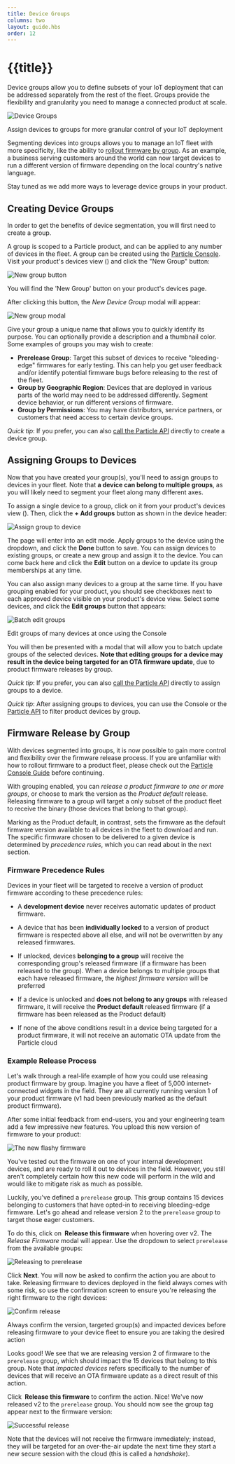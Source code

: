 ```yaml
---
title: Device Groups
columns: two
layout: guide.hbs
order: 12
---
```


# {{title}}

Device groups allow you to define subsets of your IoT deployment that can
be addressed separately from the rest of the fleet. Groups provide the flexibility
and granularity you need to manage a connected product at scale.

![Device
Groups](/assets/images/device-groups/device-groups-overview.jpg)
<p class="caption">Assign devices to groups for more granular control of
your IoT deployment</p>

Segmenting devices into groups allows you to manage an IoT fleet with
more specificity,
like the ability to [rollout firmware by group](#firmware-release-by-group). As an example,
a business serving customers around the world can now target devices to run a different
version of firmware depending on the local country's native language.

Stay tuned as we add more ways to leverage device groups in your product.

## Creating Device Groups

In order to get the benefits of device segmentation, you will first need
to create a group.

A group is scoped to a Particle product, and can be applied to any number of devices in the
fleet. A group can be created using the
<a href="https://console.particle.io"
target="_blank">Particle Console</a>. Visit your product's devices view
(<i class="im-devices-icon"></i>) and click the "New Group" button:

![New group button](/assets/images/device-groups/new-group-btn.png)

<p class="caption">You will find the 'New Group' button on your
product's devices page.</p>

After clicking this button, the _New Device Group_ modal will appear:

![New group modal](/assets/images/device-groups/new-device-group.png)

Give your group a unique name that allows you to quickly identify its
purpose. You can optionally provide a description and a thumbnail color.
Some examples of groups you may wish to create:

- **Prerelease Group**: Target this subset of devices to receive
"bleeding-edge" firmwares for early testing. This can help you get user
feedback and/or identify potential firmware bugs before releasing to the rest of the fleet.
- **Group by Geographic Region**: Devices that are deployed in various
parts of the world may need to be addressed differently. Segment device
behavior, or run different versions of firmware.
- **Group by Permissions**: You may have distributors, service partners,
or customers that need access to certain device groups.

_Quick tip_: If you prefer, you can also [call the Particle
API](/reference/api/#create-device-group) directly to create a device
group.

## Assigning Groups to Devices

Now that you have created your group(s), you'll need to assign groups
to devices in your fleet. Note that **a device can belong to multiple
groups**, as you will likely need to segment your fleet
along many different axes.

To assign a single device to a group, click on it from your product's
devices view (<i class="im-devices-icon"></i>). Then, click the **+ Add
groups** button as shown in the device header:

<img class="full-width" alt="Assign group to device" src="/assets/images/device-groups/assign-group-to-device.png"/>

The page will enter into an edit mode. Apply groups to the device
using the dropdown, and click the **Done** button to save. You can
assign devices to existing groups, or create a new group and assign it
to the device. You can come back here and click the **Edit** button on a
device to update its group memberships at any time.

You can also assign many devices to a group at the same time. If you
have grouping enabled for your product, you should see checkboxes next
to each approved device visible on your product's device view. Select
some devices, and click the **Edit groups** button that appears:

<img class="full-width" alt="Batch edit groups"
src="/assets/images/device-groups/batch-edit-groups.png"/>
<p class="caption">Edit groups of many devices at once
using the Console</p>

You will then be presented with a modal that will allow you to batch
update groups of the selected devices. **Note that editing groups for a
device may result in the device being targeted for an OTA firmware
update**, due to product firmware releases by group.

_Quick tip_: If you prefer, you can also [call the Particle API](/reference/api/#batch-assign-groups-to-devices) directly to assign groups to a device.

_Quick tip_: After assigning groups to devices, you can use the Console
or the [Particle API](/reference/api/#list-devices-in-a-product) to filter product devices by group.

## Firmware Release by Group

With devices segmented into groups, it is now possible to gain more
control and flexibility over the firmware release process. If you are
unfamiliar with how to rollout firmware to a product fleet, please check
out the [Particle Console
Guide](/guide/tools-and-features/console/#rollout-firmware) before
continuing.

With grouping enabled, you can *release a product firmware to one or
more groups*,
or choose to mark the version as the *Product default* release.
Releasing firmware to a group will target a only subset of the product
fleet to receive the binary (those devices that belong to that group).

Marking as the Product default, in
contrast, sets the firmware as the default firmware version
available to all devices in the fleet to download and run.
The specific firmware chosen to be delivered to a
given device is determined by *precedence rules*, which you can read about in
the next section.

### Firmware Precedence Rules

Devices in your fleet will be targeted to
receive a version of product firmware according to these precedence
rules:

- A **development device** never receives automatic updates of product
firmware.

- A device that has been **individually locked** to a version of product
firmware is respected above all else, and will not be overwritten by any
released firmwares.

- If unlocked, devices **belonging to a group** will receive the
corresponding group's released firmware (if a firmware has been released
to the group). When a device belongs to multiple groups that each have
released firmware, the _highest firmware version_ will be preferred

- If a device is unlocked and **does not belong to any groups** with
released firmware, it will receive the **Product default** released
firmware (if a firmware has been released as the Product default)

- If none of the above conditions result in a device being targeted for
a product firmware, it will not receive an automatic OTA update from the
Particle cloud

### Example Release Process

Let's walk through a real-life example of how you could use
releasing product firmware by group. Imagine you have a fleet of 5,000
internet-connected widgets in the field. They are all currently running
version 1 of your product firmware (v1 had been previously marked as the
default product firmware).

After some initial feedback from end-users, you and your engineering
team add a few impressive new features. You upload this new version of
firmware to your product:

<img class="full-width" alt="The new flashy firmware" src="/assets/images/device-groups/release-firmware-1.png"/>

You've tested out the firmware on one of your internal development
devices, and are ready to roll it out to devices in the field. However,
you still aren't completely certain how this new code will perform in
the wild and would like to mitigate risk as much as possible.

Luckily, you've defined a `prerelease` group. This group contains 15
devices belonging to customers that have opted-in to receiving
bleeding-edge firmware. Let's go ahead and release version 2 to the
`prerelease` group to target those eager customers.

To do this, click on **<i class="ion-star"></i>&nbsp;Release this firmware** when hovering over v2.
The *Release Firmware* modal will appear. Use the dropdown to select
`prerelease` from the available groups:

![Releasing to prerelease](/assets/images/device-groups/release-firmware-2.png)

Click **Next**. You will now be asked to confirm the action you are about
to take. Releasing firmware to devices deployed in the field always comes with
some risk, so use the confirmation screen to ensure you're releasing the
right firmware to the right devices:

![Confirm release](/assets/images/device-groups/release-firmware-3.png)
<p class="caption">Always confirm the version, targeted group(s) and impacted
devices before releasing firmware to your
device fleet to ensure you are taking the desired action</p>

Looks good! We see that we are releasing version 2 of firmware to the
`prerelease` group, which should impact the 15 devices that belong to
this group. Note that *impacted devices* refers specifically to the
number of devices that will receive an OTA firmware update as a direct
result of this action.

Click **<i class="ion-star"></i>&nbsp;Release this firmware** to confirm
the action. Nice! We've now released v2 to the `prerelease` group. You
should now see the group tag appear next to the firmware version:

<img class="full-width" alt="Successful release"
src="/assets/images/device-groups/release-firmware-4.png"/>

Note that the devices will not receive the firmware immediately;
instead, they will be targeted for an over-the-air update the next time
they start a new secure session with the cloud (this is called a
*handshake*).
